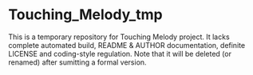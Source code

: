 Touching_Melody_tmp
===================

This is a temporary repository for Touching Melody project. It lacks complete automated build, README &amp; AUTHOR documentation, definite LICENSE and coding-style regulation. Note that it will be deleted (or renamed) after sumitting a formal version.
